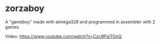 # zorzaboy
A "gameboy" made with atmega328 and programmed in assembler with 2 games.

Video:
https://www.youtube.com/watch?v=Czc9PqjTGnQ
